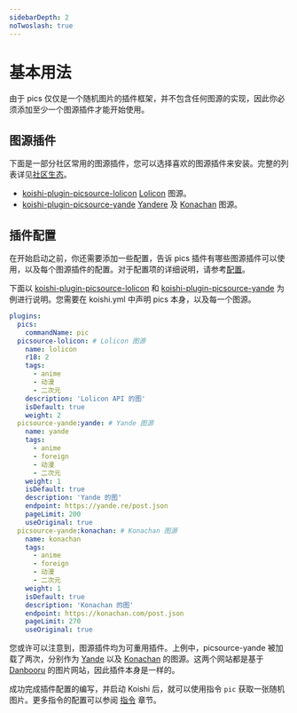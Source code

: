 ```yaml
---
sidebarDepth: 2
noTwoslash: true
---
```


# 基本用法

由于 pics 仅仅是一个随机图片的插件框架，并不包含任何图源的实现，因此你必须添加至少一个图源插件才能开始使用。

## 图源插件

下面是一部分社区常用的图源插件，您可以选择喜欢的图源插件来安装。完整的列表详见[社区生态](./community.md#图源)。

- [koishi-plugin-picsource-lolicon](https://npmjs.com/package/koishi-plugin-picsource-lolicon) [Lolicon](https://api.lolicon.app/) 图源。
- [koishi-plugin-picsource-yande](https://npmjs.com/package/koishi-plugin-picsource-yande) [Yandere](https://yande.re/) 及 [Konachan](https://konachan.com) 图源。

## 插件配置

在开始启动之前，你还需要添加一些配置，告诉 pics 插件有哪些图源插件可以使用，以及每个图源插件的配置。对于配置项的详细说明，请参考[配置](./configuration.md)。

下面以 [koishi-plugin-picsource-lolicon](https://npmjs.com/package/koishi-plugin-picsource-lolicon) 和
[koishi-plugin-picsource-yande](https://npmjs.com/package/koishi-plugin-picsource-yande) 为例进行说明。您需要在 koishi.yml 中声明 pics 本身，以及每一个图源。

```yaml title=koishi.yml
plugins:
  pics:
    commandName: pic
  picsource-lolicon: # Lolicon 图源
    name: lolicon
    r18: 2
    tags:
      - anime
      - 动漫
      - 二次元
    description: 'Lolicon API 的图'
    isDefault: true
    weight: 2
  picsource-yande:yande: # Yande 图源
    name: yande
    tags:
      - anime
      - foreign
      - 动漫
      - 二次元
    weight: 1
    isDefault: true
    description: 'Yande 的图'
    endpoint: https://yande.re/post.json
    pageLimit: 200
    useOriginal: true
  picsource-yande:konachan: # Konachan 图源
    name: konachan
    tags:
      - anime
      - foreign
      - 动漫
      - 二次元
    weight: 1
    isDefault: true
    description: 'Konachan 的图'
    endpoint: https://konachan.com/post.json
    pageLimit: 270
    useOriginal: true
```

您或许可以注意到，图源插件均为可重用插件。上例中，picsource-yande 被加载了两次，分别作为 [Yande](https://yande.re) 以及 [Konachan](https://konachan.com) 的图源。这两个网站都是基于 [Danbooru](https://danbooru.donmai.us/) 的图片网站，因此插件本身是一样的。

成功完成插件配置的编写，并启动 Koishi 后，就可以使用指令 `pic` 获取一张随机图片。更多指令的配置可以参阅 [指令](./commands.md) 章节。
